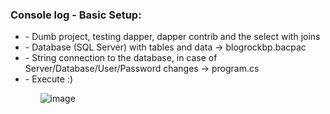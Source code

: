 <h3>Console log - Basic Setup:</h3>

<ul>
	<li>- Dumb project, testing dapper, dapper contrib and the select with joins</li>
	<li> - Database (SQL Server) with tables and data -> blogrockbp.bacpac </li>
	<li> - String connection to the database, in case of Server/Database/User/Password changes -> program.cs </li>
	<li> - Execute :) </li>
<ul>

![image](https://github.com/user-attachments/assets/7e14d510-f6dc-4fb1-97f5-4dccd4081f99)


